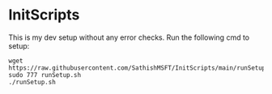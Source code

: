 # InitScripts

This is my dev setup without any error checks.
Run the following cmd to setup:

    wget https://raw.githubusercontent.com/SathishMSFT/InitScripts/main/runSetup.sh 
    sudo 777 runSetup.sh
    ./runSetup.sh